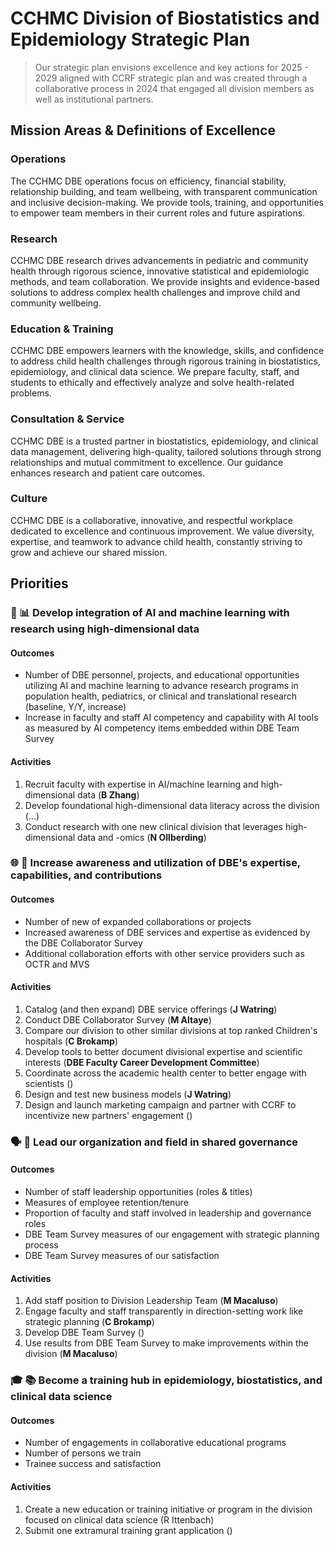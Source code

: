 # CCHMC Division of Biostatistics and Epidemiology Strategic Plan

> Our strategic plan envisions excellence and key actions for 2025 - 2029 aligned with CCRF strategic plan and was created through a collaborative process in 2024 that engaged all division members as well as institutional partners.

## Mission Areas & Definitions of Excellence

### Operations
The CCHMC DBE operations focus on efficiency, financial stability, relationship building, and team wellbeing, with transparent communication and inclusive decision-making. We provide tools, training, and opportunities to empower team members in their current roles and future aspirations.

### Research
CCHMC DBE research drives advancements in pediatric and community health through rigorous science, innovative statistical and epidemiologic methods, and team collaboration. We provide insights and evidence-based solutions to address complex health challenges and improve child and community wellbeing.

### Education & Training
CCHMC DBE empowers learners with the knowledge, skills, and confidence to address child health challenges through rigorous training in biostatistics, epidemiology, and clinical data science. We prepare faculty, staff, and students to ethically and effectively analyze and solve health-related problems. 

### Consultation & Service
CCHMC DBE is a trusted partner in biostatistics, epidemiology, and clinical data management, delivering high-quality, tailored solutions through strong relationships and mutual commitment to excellence. Our guidance enhances research and patient care outcomes.

### Culture
CCHMC DBE is a collaborative, innovative, and respectful workplace dedicated to excellence and continuous improvement. We value diversity, expertise, and teamwork to advance child health, constantly striving to grow and achieve our shared mission. 

## Priorities

### 🤖 📊 Develop integration of AI and machine learning with research using high-dimensional data

#### Outcomes

- Number of DBE personnel, projects, and educational opportunities utilizing AI and machine learning to advance research programs in population health, pediatrics, or clinical and translational research (baseline, Y/Y, increase) 
- Increase in faculty and staff AI competency and capability with AI tools as measured by AI competency items embedded within DBE Team Survey

#### Activities

1. Recruit faculty with expertise in AI/machine learning and high-dimensional data (**B Zhang**)
1. Develop foundational high-dimensional data literacy across the division (...)
1. Conduct research with one new clinical division that leverages high-dimensional data and -omics (**N Ollberding**)

### 🌐 🤝 Increase awareness and utilization of DBE's expertise, capabilities, and contributions

#### Outcomes

- Number of new of expanded collaborations or projects
- Increased awareness of DBE services and expertise as evidenced by the DBE Collaborator Survey
- Additional collaboration efforts with other service providers such as OCTR and MVS

#### Activities

1. Catalog (and then expand) DBE service offerings (**J Watring**)
1. Conduct DBE Collaborator Survey (**M Altaye**)
1. Compare our division to other similar divisions at top ranked Children's hospitals (**C Brokamp**)
1. Develop tools to better document divisional expertise and scientific interests (**DBE Faculty Career Development Committee**)
1. Coordinate across the academic health center to better engage with scientists ()
1. Design and test new business models (**J Watring**)
1. Design and launch marketing campaign and partner with CCRF to incentivize new partners' engagement ()

### 🗣️ 👥 Lead our organization and field in shared governance

#### Outcomes

- Number of staff leadership opportunities (roles & titles)
- Measures of employee retention/tenure
- Proportion of faculty and staff involved in leadership and governance roles
- DBE Team Survey measures of our engagement with strategic planning process
- DBE Team Survey measures of our satisfaction

#### Activities

1. Add staff position to Division Leadership Team (**M Macaluso**)
1. Engage faculty and staff transparently in direction-setting work like strategic planning (**C Brokamp**)
1. Develop DBE Team Survey ()
1. Use results from DBE Team Survey to make improvements within the division (**M Macaluso**)

### 🎓 📚 Become a training hub in epidemiology, biostatistics, and clinical data science

#### Outcomes

- Number of engagements in collaborative educational programs
- Number of persons we train
- Trainee success and satisfaction

#### Activities

1. Create a new education or training initiative or program in the division focused on clinical data science (R Ittenbach)
1. Submit one extramural training grant application ()


